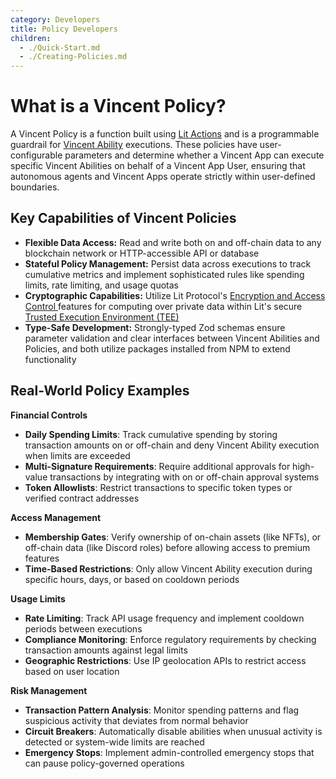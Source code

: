 ```yaml
---
category: Developers
title: Policy Developers
children:
  - ./Quick-Start.md
  - ./Creating-Policies.md
---
```


# What is a Vincent Policy?

A Vincent Policy is a function built using [Lit Actions](https://developer.litprotocol.com/sdk/serverless-signing/overview) and is a programmable guardrail for [Vincent Ability](../Ability-Developers/Getting-Started.md) executions. These policies have user-configurable parameters and determine whether a Vincent App can execute specific Vincent Abilities on behalf of a Vincent App User, ensuring that autonomous agents and Vincent Apps operate strictly within user-defined boundaries.

## Key Capabilities of Vincent Policies

- **Flexible Data Access:** Read and write both on and off-chain data to any blockchain network or HTTP-accessible API or database
- **Stateful Policy Management:** Persist data across executions to track cumulative metrics and implement sophisticated rules like spending limits, rate limiting, and usage quotas
- **Cryptographic Capabilities:** Utilize Lit Protocol's [Encryption and Access Control ](https://developer.litprotocol.com/sdk/access-control/intro) features for computing over private data within Lit's secure [Trusted Execution Environment (TEE)](https://en.wikipedia.org/wiki/Trusted_execution_environment)
- **Type-Safe Development:** Strongly-typed Zod schemas ensure parameter validation and clear interfaces between Vincent Abilities and Policies, and both utilize packages installed from NPM to extend functionality

## Real-World Policy Examples

**Financial Controls**

- **Daily Spending Limits**: Track cumulative spending by storing transaction amounts on or off-chain and deny Vincent Ability execution when limits are exceeded
- **Multi-Signature Requirements**: Require additional approvals for high-value transactions by integrating with on or off-chain approval systems
- **Token Allowlists**: Restrict transactions to specific token types or verified contract addresses

**Access Management**

- **Membership Gates**: Verify ownership of on-chain assets (like NFTs), or off-chain data (like Discord roles) before allowing access to premium features
- **Time-Based Restrictions**: Only allow Vincent Ability execution during specific hours, days, or based on cooldown periods

**Usage Limits**

- **Rate Limiting**: Track API usage frequency and implement cooldown periods between executions
- **Compliance Monitoring**: Enforce regulatory requirements by checking transaction amounts against legal limits
- **Geographic Restrictions**: Use IP geolocation APIs to restrict access based on user location

**Risk Management**

- **Transaction Pattern Analysis**: Monitor spending patterns and flag suspicious activity that deviates from normal behavior
- **Circuit Breakers**: Automatically disable abilities when unusual activity is detected or system-wide limits are reached
- **Emergency Stops**: Implement admin-controlled emergency stops that can pause policy-governed operations
